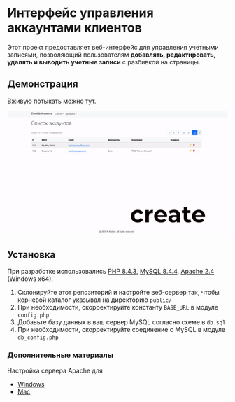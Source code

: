 # Интерфейс управления аккаунтами клиентов

Этот проект предоставляет веб-интерфейс для управления учетными записями, позволяющий пользователям **добавлять, редактировать, удалять и выводить учетные записи** с разбивкой на страницы.

## Демонстрация

Вживую потыкать можно [тут](https://zimalab.raimkulov.kz/).

![Watch Demo](./assets/demo.gif)

## Установка

При разработке использовались [PHP 8.4.3](https://windows.php.net/downloads/releases/php-8.4.3-Win32-vs17-x64.zip), [MySQL 8.4.4](https://cdn.mysql.com//Downloads/MySQL-8.4/mysql-8.4.4-winx64.msi), [Apache 2.4](https://www.apachelounge.com/download/VS17/binaries/httpd-2.4.63-250122-win64-VS17.zip) (Windows x64).

1. Склонируйте этот репозиторий и настройте веб-сервер так, чтобы корневой каталог указывал на директорию `public/`
2. При необходимости, скорректируйте константу `BASE_URL` в модуле `config.php`
3. Добавьте базу данных в ваш сервер MySQL согласно схеме в `db.sql`
4. При необходимости, скорректируйте соединение с MySQL в модуле `db_config.php`

### Дополнительные материалы

Настройка сервера Apache для

* [Windows](https://metanit.com/php/tutorial/1.3.php)
* [Mac](https://metanit.com/php/tutorial/1.5.php)
